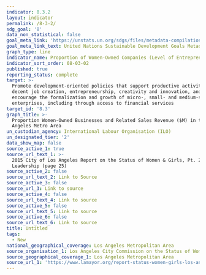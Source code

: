 ```yaml
---
indicator: 8.3.2
layout: indicator
permalink: /8-3-2/
sdg_goal: '8'
data_non_statistical: false
goal_meta_link: 'https://unstats.un.org/sdgs/files/metadata-compilation/Metadata-Goal-8.pdf'
goal_meta_link_text: United Nations Sustainable Development Goals Metadata (PDF 231 KB)
graph_type: line
indicator_name: Proportion of Women-Owned Companies (Level of Entrepreneurship)
indicator_sort_order: 08-03-02
published: true
reporting_status: complete
target: >-
  Promote development-oriented policies that support productive activities,
  decent job creation, entrepreneurship, creativity and innovation, and
  encourage the formalization and growth of micro-, small- and medium-sized
  enterprises, including through access to financial services
target_id: '8.3'
graph_title: >-
  Proportion Women-Owned Businesses and Related Sales Revenue ($M) in the Los
  Angeles Metro Area
un_custodian_agency: International Labour Organisation (ILO)
un_designated_tier: '2'
data_show_map: false
source_active_1: true
source_url_text_1: >-
  2015 City of Los Angeles Report on the Status of Women & Girls, Pt. 2
  Leadership (page 25)
source_active_2: false
source_url_text_2: Link to Source
source_active_3: false
source_url_3: Link to source
source_active_4: false
source_url_text_4: Link to source
source_active_5: false
source_url_text_5: Link to source
source_active_6: false
source_url_text_6: Link to source
title: Untitled
tags:
  - New
national_geographical_coverage: Los Angeles Metropolitan Area
source_organisation_1: Los Angeles City Commission on the Status of Women
source_geographical_coverage_1: Los Angeles Metropolitan Area
source_url_1: 'https://www.lamayor.org/report-status-women-girls-los-angeles'
---
```

